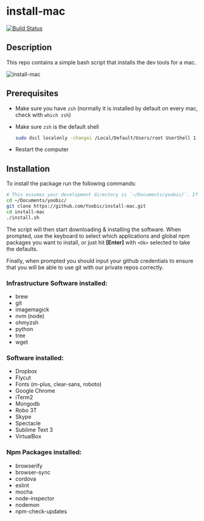# install-mac
[![Build Status](https://travis-ci.org/Yoobic/install-mac.svg?branch=master)](https://travis-ci.org/Yoobic/install-mac)

## Description
This repo contains a simple bash script that installs the dev tools for a mac.

![install-mac](https://cloud.githubusercontent.com/assets/4806944/5983453/368a062e-a8d6-11e4-873a-29f303efcbf6.png)

## Prerequisites
* Make sure you have `zsh` (normally it is installed by default on every mac, check with `which zsh`)
* Make sure `zsh` is the default shell
  
    ```bash
    sudo dscl localonly -changei /Local/Default/Users/root UserShell 1 $(which zsh)
    ```
* Restart the computer

## Installation
To install the package run the following commands:
```bash
# This assumes your development directory is `~/Documents/yoobic/`. If it is not, then substitute as appropriate
cd ~/Documents/yoobic/
git clone https://github.com/Yoobic/install-mac.git
cd install-mac
./install.sh
```

The script will then start downloading & installing the software. When prompted, use the keyboard to select which applications and global npm packages you want to install, or just hit **[Enter]** with `<Ok>` selected to take the defaults.

Finally, when prompted you should input your github credentials to ensure that you will be able to use git with our private repos correctly.

### Infrastructure Software installed:
* brew
* git
* imagemagick
* nvm (node)
* ohmyzsh
* python
* tree
* wget

### Software installed:
* Dropbox
* Flycut
* Fonts (m-plus, clear-sans, roboto)
* Google Chrome
* iTerm2
* Mongodb
* Robo 3T
* Skype
* Spectacle
* Sublime Text 3
* VirtualBox

### Npm Packages installed:
* browserify
* browser-sync
* cordova
* eslint
* mocha
* node-inspector
* nodemon
* npm-check-updates